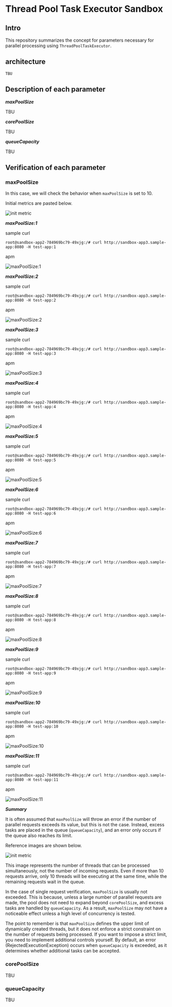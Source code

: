 # Thread Pool Task Executor Sandbox

## Intro

This repository summarizes the concept for parameters necessary for parallel processing using `ThreadPoolTaskExecutor`.

## architecture

```:
TBU
```

## Description of each parameter

***maxPoolSize***

TBU

***corePoolSize***

TBU

***queueCapacity***

TBU

## Verification of each parameter

### maxPoolSize

In this case, we will check the behavior when `maxPoolSize` is set to 10.

Initial metrics are pasted below.

![init metric](image/metric.png)

***maxPoolSize:1***

sample curl

```:bash
root@sandbox-app2-784969bc79-49xjg:/# curl http://sandbox-app3.sample-app:8080 -H test-app:1
```

apm

![maxPoolSize:1](image/sample1.png)

***maxPoolSize:2***

sample curl

```:bash
root@sandbox-app2-784969bc79-49xjg:/# curl http://sandbox-app3.sample-app:8080 -H test-app:2
```

apm

![maxPoolSize:2](image/sample2.png)

***maxPoolSize:3***

sample curl

```:bash
root@sandbox-app2-784969bc79-49xjg:/# curl http://sandbox-app3.sample-app:8080 -H test-app:3
```

apm

![maxPoolSize:3](image/sample3.png)

***maxPoolSize:4***

sample curl

```:bash
root@sandbox-app2-784969bc79-49xjg:/# curl http://sandbox-app3.sample-app:8080 -H test-app:4
```

apm

![maxPoolSize:4](image/sample4.png)

***maxPoolSize:5***

sample curl

```:bash
root@sandbox-app2-784969bc79-49xjg:/# curl http://sandbox-app3.sample-app:8080 -H test-app:5
```

apm

![maxPoolSize:5](image/sample5.png)

***maxPoolSize:6***

sample curl

```:bash
root@sandbox-app2-784969bc79-49xjg:/# curl http://sandbox-app3.sample-app:8080 -H test-app:6
```

apm

![maxPoolSize:6](image/sample6.png)

***maxPoolSize:7***

sample curl

```:bash
root@sandbox-app2-784969bc79-49xjg:/# curl http://sandbox-app3.sample-app:8080 -H test-app:7
```

apm

![maxPoolSize:7](image/sample7.png)

***maxPoolSize:8***

sample curl

```:bash
root@sandbox-app2-784969bc79-49xjg:/# curl http://sandbox-app3.sample-app:8080 -H test-app:8
```

apm

![maxPoolSize:8](image/sample8.png)

***maxPoolSize:9***

sample curl

```:bash
root@sandbox-app2-784969bc79-49xjg:/# curl http://sandbox-app3.sample-app:8080 -H test-app:9
```

apm

![maxPoolSize:9](image/sample9.png)

***maxPoolSize:10***

sample curl

```:bash
root@sandbox-app2-784969bc79-49xjg:/# curl http://sandbox-app3.sample-app:8080 -H test-app:10
```

apm

![maxPoolSize:10](image/sample10.png)

***maxPoolSize:11***

sample curl

```:bash
root@sandbox-app2-784969bc79-49xjg:/# curl http://sandbox-app3.sample-app:8080 -H test-app:11
```

apm

![maxPoolSize:11](image/sample11.png)

***Summary***

It is often assumed that `maxPoolSize` will throw an error if the number of parallel requests exceeds its value, but this is not the case. Instead, excess tasks are placed in the queue (`queueCapacity`), and an error only occurs if the queue also reaches its limit.

Reference images are shown below.

![init metric](image/metric1.png)

This image represents the number of threads that can be processed simultaneously, not the number of incoming requests. Even if more than 10 requests arrive, only 10 threads will be executing at the same time, while the remaining requests wait in the queue.

In the case of single request verification, `maxPoolSize` is usually not exceeded. This is because, unless a large number of parallel requests are made, the pool does not need to expand beyond `corePoolSize`, and excess tasks are handled by `queueCapacity`. As a result, `maxPoolSize` may not have a noticeable effect unless a high level of concurrency is tested.

The point to remember is that `maxPoolSize` defines the upper limit of dynamically created threads, but it does not enforce a strict constraint on the number of requests being processed. If you want to impose a strict limit, you need to implement additional controls yourself. By default, an error (RejectedExecutionException) occurs when `queueCapacity` is exceeded, as it determines whether additional tasks can be accepted.

### corePoolSize

TBU

### queueCapacity

TBU
